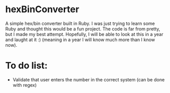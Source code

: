 # hexBinConverter
A simple hex/bin converter built in Ruby. I was just trying to learn some Ruby and thought this would be a fun project. The code is far from pretty, but I made my best attempt. Hopefully, I will be able to look at this in a year and laught at it :) (meaning in a year I will know much more than I know now).

# To do list:
- Validate that user enters the number in the correct system (can be done with regex)
